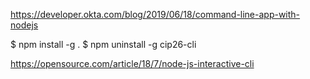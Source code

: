 https://developer.okta.com/blog/2019/06/18/command-line-app-with-nodejs

$ npm install -g .
$ npm uninstall -g cip26-cli


https://opensource.com/article/18/7/node-js-interactive-cli